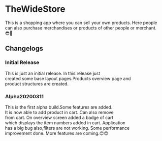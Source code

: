 # TheWideStore
This is a shopping app where you can sell your own products. Here people can also purchase merchandises or products of other people or merchant. 😎🛒
## Changelogs
### Initial Release
This is just an initial release. In this release just</br>
created some base layout pages.Products overview page and</br>
product structures are created.
### Alpha20200311
This is the first alpha build.Some features are added.</br>
It is now able to add product in cart. Can also remove</br>
from cart. On overview screen added  a badge of cart</br>
which displays the item numbers added in cart. Application</br>
has a big bug also,filters are not working. Some performance</br>
improvement done. More features are coming.😍😍